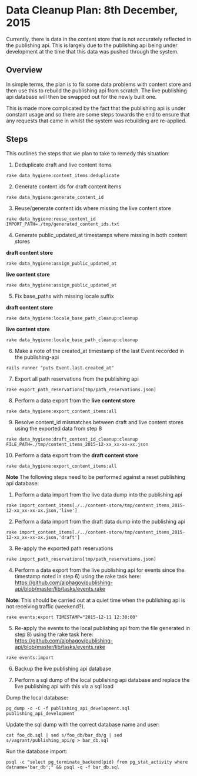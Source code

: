 # Data Cleanup Plan: 8th December, 2015

Currently, there is data in the content store that is not accurately reflected
in the publishing api. This is largely due to the publishing api being under
development at the time that this data was pushed through the system.

## Overview

In simple terms, the plan is to fix some data problems with content store and
then use this to rebuild the publishing api from scratch. The live publishing
api database will then be swapped out for the newly built one.

This is made more complicated by the fact that the publishing api is under
constant usage and so there are some steps towards the end to ensure that any
requests that came in whilst the system was rebuilding are re-applied.

## Steps

This outlines the steps that we plan to take to remedy this situation:

  1. Deduplicate draft and live content items

  `rake data_hygiene:content_items:deduplicate`


  2. Generate content ids for draft content items

  `rake data_hygiene:generate_content_id`


  3. Reuse/generate content ids where missing the live content store

  `rake data_hygiene:reuse_content_id IMPORT_PATH=./tmp/generated_content_ids.txt`


  4. Generate public_updated_at timestamps where missing in both content stores

  **draft content store**
  
  `rake data_hygiene:assign_public_updated_at`

  **live content store**
  
  `rake data_hygiene:assign_public_updated_at`


  5. Fix base_paths with missing locale suffix

  **draft content store**
  
  `rake data_hygiene:locale_base_path_cleanup:cleanup`

  **live content store**
  
  `rake data_hygiene:locale_base_path_cleanup:cleanup`


  6. Make a note of the created_at timestamp of the last Event recorded in the publishing-api

  `rails runner "puts Event.last.created_at"`


  7. Export all path reservations from the publishing api
  
  `rake export_path_reservations[tmp/path_reservations.json]`
  

  8. Perform a data export from the **live content store**

  `rake data_hygiene:export_content_items:all`


  9. Resolve content_id mismatches between draft and live content stores using the exported data from step 8

  `rake data_hygiene:draft_content_id_cleanup:cleanup FILE_PATH=./tmp/content_items_2015-12-xx_xx-xx-xx.json`


  10. Perform a data export from the **draft content store**

  `rake data_hygiene:export_content_items:all`


  **Note** The following steps need to be performed against a reset publishing api database:

  1. Perform a data import from the live data dump into the publishing api

  `rake import_content_items[./../content-store/tmp/content_items_2015-12-xx_xx-xx-xx.json,'live']`

  2. Perform a data import from the draft data dump into the publishing api

  `rake import_content_items[./../content-store/tmp/content_items_2015-12-xx_xx-xx-xx.json,'draft']`

  3. Re-apply the exported path reservations
  
  `rake import_path_reservations[tmp/path_reservations.json]`

  4. Perform a data export from the live publishing api for events since the timestamp noted in step 6) using the rake task here:     https://github.com/alphagov/publishing-api/blob/master/lib/tasks/events.rake

  **Note**: This should be carried out at a quiet time when the publishing api is not
receiving traffic (weekend?).

  `rake events:export TIMESTAMP="2015-12-11 12:30:00"`

  5. Re-apply the events to the local publishing api from the file generated in
step 8) using the rake task here: https://github.com/alphagov/publishing-api/blob/master/lib/tasks/events.rake

  `rake events:import`

  6. Backup the live publishing api database

  7. Perform a sql dump of the local publishing api database and replace the live
publishing api with this via a sql load

  Dump the local database:
  
  ```
  pg_dump -c -C -f publishing_api_development.sql publishing_api_development
  ```

  Update the sql dump with the correct database name and user:
  
  ```
  cat foo_db.sql | sed s/foo_db/bar_db/g | sed s/vagrant/publishing_api/g > bar_db.sql
  ```

  Run the database import:
  
  ```
  psql -c "select pg_terminate_backend(pid) from pg_stat_activity where datname='bar_db';" && psql -q -f bar_db.sql
  ```
